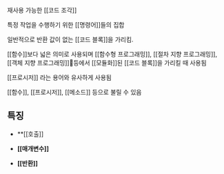 재사용 가능한 [[코드 조각]]

특정 작업을 수행하기 위한 [[명령어]]들의 집합

일반적으로 반환 값이 없는 [[코드 블록]]을 가리킴.

[[함수]]보다 넓은 의미로 사용되며 [[함수형 프로그래밍]], [[절차 지향 프로그래밍]], [[객체 지향 프로그래밍]]등에서 [[모듈화]]된 [[코드 블록]]을 가리킬 때 사용됨

[[프로시저]] 라는 용어와 유사하게 사용됨

[[함수]], [[프로시저]], [[메소드]] 등으로 불릴 수 있음

## 특징

- **[[호출]]
    
- **[[매개변수]]**
    
- **[[반환]]** 
